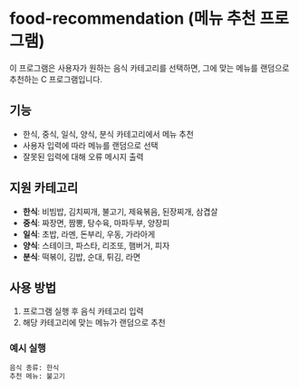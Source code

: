 # food-recommendation  (메뉴 추천 프로그램)
이 프로그램은 사용자가 원하는 음식 카테고리를 선택하면, 그에 맞는 메뉴를 랜덤으로 추천하는 C 프로그램입니다.

## 기능

- 한식, 중식, 일식, 양식, 분식 카테고리에서 메뉴 추천
- 사용자 입력에 따라 메뉴를 랜덤으로 선택
- 잘못된 입력에 대해 오류 메시지 출력

## 지원 카테고리

- **한식**: 비빔밥, 김치찌개, 불고기, 제육볶음, 된장찌개, 삼겹살
- **중식**: 짜장면, 짬뽕, 탕수육, 마파두부, 양장피
- **일식**: 초밥, 라멘, 돈부리, 우동, 가라아게
- **양식**: 스테이크, 파스타, 리조또, 햄버거, 피자
- **분식**: 떡볶이, 김밥, 순대, 튀김, 라면

## 사용 방법

1. 프로그램 실행 후 음식 카테고리 입력
2. 해당 카테고리에 맞는 메뉴가 랜덤으로 추천

### 예시 실행

```bash
음식 종류: 한식
추천 메뉴: 불고기
